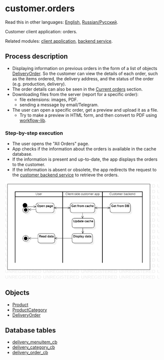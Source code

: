 # customer.orders

Read this in other languages: [English](orders.md), [Russian/Русский](orders.ru.md). 

Customer client application: orders.

Related modules: [client application](../../frontend/customerclient.md), [backend service](../../backend/customerbackend.md).

## Process description

- Displaying information on previous orders in the form of a list of objects [DeliveryOrder](https://github.com/alexeysp11/workflow-lib/blob/main/docs/Models/Business/BusinessDocuments/DeliveryOrder.md). So the customer can view the details of each order, such as the items ordered, the delivery address, and the status of the order (e.g. production, delivery). 
- The order details can also be seen in the [Current orders](pendingorders.md) section.
- Downloading files from the server (report for a specific order):
     - file extensions: images, PDF.
     - sending a message by email/Telegram.
- The user can open a specific order, get a preview and upload it as a file.
     - Try to make a preview in HTML form, and then convert to PDF using [workflow-lib](https://github.com/alexeysp11/workflow-lib).
<!--
- Use of predictive models: estimated cooking and delivery times.
- From the list of all orders, you can go to the "Dashboards", set filters for uploading statistics, get a preview and upload it as a file.
- Statistics on previous orders in the form of dashboards:
    - by time:
        - day,
        - a week,
        - month,
        - year,
        - all the time;
    - according to the type of charts:
        - line chart,
        - barchart,
        - histogram,
        - Scatter plot, etc.;
    - metrics:
        - the total amount of the order,
        - position value,
        - the number of orders,
        - the number of positions,
        - time of placing orders,
        - place of delivery.
-->

### Step-by-step execution

- The user opens the "All Orders" page.
- App checks if the information about the orders is available in the cache database.
- If the information is present and up-to-date, the app displays the orders to the customer.
- If the information is absent or obsolete, the app redirects the request to the [customer backend service](../../backend/customerbackend.md) to retrieve the orders.

![customer.allorders](../../img/activitydiagrams/customer.allorders.png)

## Objects 

- [Product](https://github.com/alexeysp11/workflow-lib/blob/main/docs/Models/Business/Products/Product.md)
- [ProductCategory](https://github.com/alexeysp11/workflow-lib/blob/main/docs/Models/Business/Products/ProductCategory.md)
- [DeliveryOrder](https://github.com/alexeysp11/workflow-lib/blob/main/docs/Models/Business/BusinessDocuments/DeliveryOrder.md)

## Database tables 

- [delivery_menuitem_cb](../../dbtables/customer/delivery_menuitem_cb.md)
- [delivery_category_cb](../../dbtables/customer/delivery_category_cb.md)
- [delivery_order_cb](../../dbtables/customer/delivery_order_cb.md)

<!--
## Purchase order template 

![purchase-order-template](https://templates.invoicehome.com/purchase-order-template-us-mono-black-750px.png)
-->
